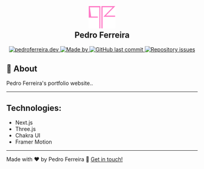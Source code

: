 <h2 align="center">
  <br>
  <img width="70" src="public/logo.svg" alt="Pedro Ferreira">
  <br>
  Pedro Ferreira
</h2>



<p align="center">
  <a href="https://pedroferreira.dev">
    <img alt="pedroferreira.dev" src="https://img.shields.io/badge/pedroferreira.dev-gree">
  </a>

  <a href="https://www.linkedin.com/in/pedro-ferreira-b385131a2/">
    <img alt="Made by" src="https://img.shields.io/badge/made%20by-Pedro%20Ferreira-gree">
  </a>

  <a href="https://github.com/pedrolcsf/pedroferreira.dev/commits/master">
    <img alt="GitHub last commit" src="https://img.shields.io/github/last-commit/pedrolcsf/pedroferreira.dev">
  </a>

  <a href="https://github.com/pedrolcsf/pedroferreira.dev/issues">
    <img alt="Repository issues" src="https://img.shields.io/github/issues/pedrolcsf/pedroferreira.dev">
  </a>
</p>

## 📃 About
Pedro Ferreira's portfolio website..

---

## Technologies:
 - Next.js
 - Three.js
 - Chakra UI
 - Framer Motion
---
Made with ♥ by Pedro Ferreira :wave: [Get in touch!](https://www.linkedin.com/in/pedro-ferreira-b385131a2/)
